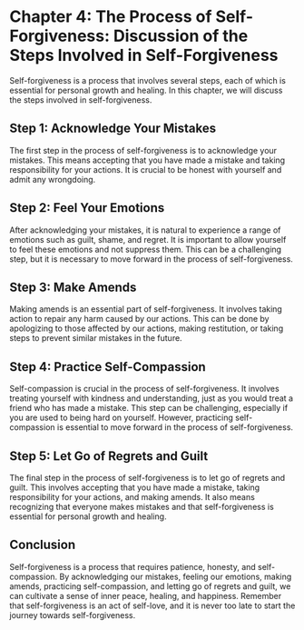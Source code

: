 Chapter 4: The Process of Self-Forgiveness: Discussion of the Steps Involved in Self-Forgiveness
================================================================================================

Self-forgiveness is a process that involves several steps, each of which is essential for personal growth and healing. In this chapter, we will discuss the steps involved in self-forgiveness.

Step 1: Acknowledge Your Mistakes
---------------------------------

The first step in the process of self-forgiveness is to acknowledge your mistakes. This means accepting that you have made a mistake and taking responsibility for your actions. It is crucial to be honest with yourself and admit any wrongdoing.

Step 2: Feel Your Emotions
--------------------------

After acknowledging your mistakes, it is natural to experience a range of emotions such as guilt, shame, and regret. It is important to allow yourself to feel these emotions and not suppress them. This can be a challenging step, but it is necessary to move forward in the process of self-forgiveness.

Step 3: Make Amends
-------------------

Making amends is an essential part of self-forgiveness. It involves taking action to repair any harm caused by our actions. This can be done by apologizing to those affected by our actions, making restitution, or taking steps to prevent similar mistakes in the future.

Step 4: Practice Self-Compassion
--------------------------------

Self-compassion is crucial in the process of self-forgiveness. It involves treating yourself with kindness and understanding, just as you would treat a friend who has made a mistake. This step can be challenging, especially if you are used to being hard on yourself. However, practicing self-compassion is essential to move forward in the process of self-forgiveness.

Step 5: Let Go of Regrets and Guilt
-----------------------------------

The final step in the process of self-forgiveness is to let go of regrets and guilt. This involves accepting that you have made a mistake, taking responsibility for your actions, and making amends. It also means recognizing that everyone makes mistakes and that self-forgiveness is essential for personal growth and healing.

Conclusion
----------

Self-forgiveness is a process that requires patience, honesty, and self-compassion. By acknowledging our mistakes, feeling our emotions, making amends, practicing self-compassion, and letting go of regrets and guilt, we can cultivate a sense of inner peace, healing, and happiness. Remember that self-forgiveness is an act of self-love, and it is never too late to start the journey towards self-forgiveness.
